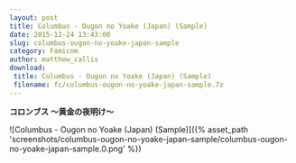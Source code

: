 ```yaml
---
layout: post
title: Columbus - Ougon no Yoake (Japan) (Sample)
date: 2015-12-24 13:43:00
slug: columbus-ougon-no-yoake-japan-sample
category: Famicom
author: matthew_callis
download:
 title: Columbus - Ougon no Yoake (Japan) (Sample)
 filename: fc/columbus-ougon-no-yoake-japan-sample.7z
---
```


__コロンブス ～黄金の夜明け～__

![Columbus - Ougon no Yoake (Japan) (Sample)]({% asset_path 'screenshots/columbus-ougon-no-yoake-japan-sample/columbus-ougon-no-yoake-japan-sample.0.png' %})

